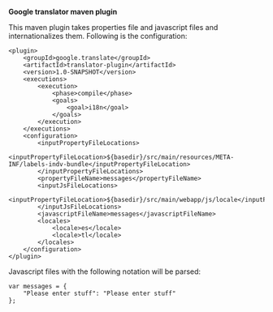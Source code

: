 **Google translator maven plugin**

This maven plugin takes properties file and javascript files and internationalizes them. Following is the configuration:

	<plugin>
		<groupId>google.translate</groupId>
		<artifactId>translator-plugin</artifactId>
		<version>1.0-SNAPSHOT</version>
		<executions>
			<execution>
				<phase>compile</phase>
				<goals>
					<goal>i18n</goal>
				</goals>
			</execution>
		</executions>
		<configuration>
			<inputPropertyFileLocations>
				<inputPropertyFileLocation>${basedir}/src/main/resources/META-INF/labels-indv-bundle</inputPropertyFileLocation>
			</inputPropertyFileLocations>
			<propertyFileName>messages</propertyFileName>
			<inputJsFileLocations>
				<inputPropertyFileLocation>${basedir}/src/main/webapp/js/locale</inputPropertyFileLocation>
			</inputJsFileLocations>
			<javascriptFileName>messages</javascriptFileName>
			<locales>
				<locale>es</locale>
				<locale>tl</locale>
			</locales>
		</configuration>
	</plugin>

Javascript files with the following notation will be parsed:

	var messages = {
		"Please enter stuff": "Please enter stuff"
	};